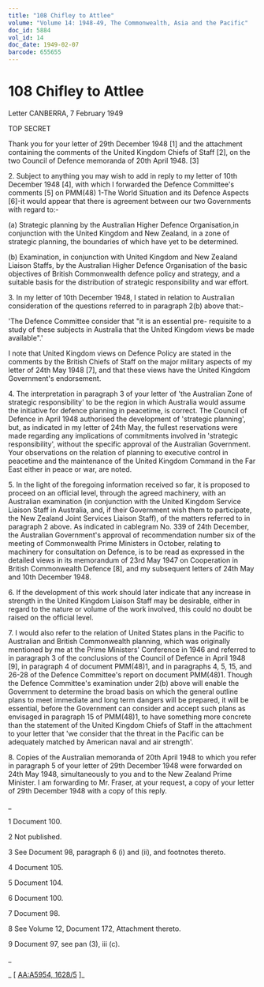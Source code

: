 ```yaml
---
title: "108 Chifley to Attlee"
volume: "Volume 14: 1948-49, The Commonwealth, Asia and the Pacific"
doc_id: 5884
vol_id: 14
doc_date: 1949-02-07
barcode: 655655
---
```


# 108 Chifley to Attlee

Letter CANBERRA, 7 February 1949

TOP SECRET

Thank you for your letter of 29th December 1948 [1] and the attachment containing the comments of the United Kingdom Chiefs of Staff [2], on the two Council of Defence memoranda of 20th April 1948. [3]

2\. Subject to anything you may wish to add in reply to my letter of 10th December 1948 [4], with which I forwarded the Defence Committee's comments [5] on PMM(48) 1-The World Situation and its Defence Aspects [6]-it would appear that there is agreement between our two Governments with regard to:-

(a) Strategic planning by the Australian Higher Defence Organisation,in conjunction with the United Kingdom and New Zealand, in a zone of strategic planning, the boundaries of which have yet to be determined.

(b) Examination, in conjunction with United Kingdom and New Zealand Liaison Staffs, by the Australian Higher Defence Organisation of the basic objectives of British Commonwealth defence policy and strategy, and a suitable basis for the distribution of strategic responsibility and war effort.

3\. In my letter of 10th December 1948, I stated in relation to Australian consideration of the questions referred to in paragraph 2(b) above that:-

'The Defence Committee consider that "it is an essential pre- requisite to a study of these subjects in Australia that the United Kingdom views be made available".'

I note that United Kingdom views on Defence Policy are stated in the comments by the British Chiefs of Staff on the major military aspects of my letter of 24th May 1948 [7], and that these views have the United Kingdom Government's endorsement.

4\. The interpretation in paragraph 3 of your letter of 'the Australian Zone of strategic responsibility' to be the region in which Australia would assume the initiative for defence planning in peacetime, is correct. The Council of Defence in April 1948 authorised the development of 'strategic planning', but, as indicated in my letter of 24th May, the fullest reservations were made regarding any implications of commitments involved in 'strategic responsibility', without the specific approval of the Australian Government. Your observations on the relation of planning to executive control in peacetime and the maintenance of the United Kingdom Command in the Far East either in peace or war, are noted.

5\. In the light of the foregoing information received so far, it is proposed to proceed on an official level, through the agreed machinery, with an Australian examination (in conjunction with the United Kingdom Service Liaison Staff in Australia, and, if their Government wish them to participate, the New Zealand Joint Services Liaison Staff), of the matters referred to in paragraph 2 above. As indicated in cablegram No. 339 of 24th December, the Australian Government's approval of recommendation number six of the meeting of Commonwealth Prime Ministers in October, relating to machinery for consultation on Defence, is to be read as expressed in the detailed views in its memorandum of 23rd May 1947 on Cooperation in British Commonwealth Defence [8], and my subsequent letters of 24th May and 10th December 1948.

6\. If the development of this work should later indicate that any increase in strength in the United Kingdom Liaison Staff may be desirable, either in regard to the nature or volume of the work involved, this could no doubt be raised on the official level.

7\. I would also refer to the relation of United States plans in the Pacific to Australian and British Commonwealth planning, which was originally mentioned by me at the Prime Ministers' Conference in 1946 and referred to in paragraph 3 of the conclusions of the Council of Defence in April 1948 [9], in paragraph 4 of document PMM(48)1, and in paragraphs 4, 5, 15, and 26-28 of the Defence Committee's report on document PMM(48)1. Though the Defence Committee's examination under 2(b) above will enable the Government to determine the broad basis on which the general outline plans to meet immediate and long term dangers will be prepared, it will be essential, before the Government can consider and accept such plans as envisaged in paragraph 15 of PMM(48)1, to have something more concrete than the statement of the United Kingdom Chiefs of Staff in the attachment to your letter that 'we consider that the threat in the Pacific can be adequately matched by American naval and air strength'.

8\. Copies of the Australian memoranda of 20th April 1948 to which you refer in paragraph 5 of your letter of 29th December 1948 were forwarded on 24th May 1948, simultaneously to you and to the New Zealand Prime Minister. I am forwarding to Mr. Fraser, at your request, a copy of your letter of 29th December 1948 with a copy of this reply.

_

1 Document 100.

2 Not published.

3 See Document 98, paragraph 6 (i) and (ii), and footnotes thereto.

4 Document 105.

5 Document 104.

6 Document 100.

7 Document 98.

8 See Volume 12, Document 172, Attachment thereto.

9 Document 97, see pan (3), iii (c).

_

_ [ [AA:A5954, 1628/5](http://www.naa.gov.au/cgi-bin/Search?O=I&Number=655655) ]_
